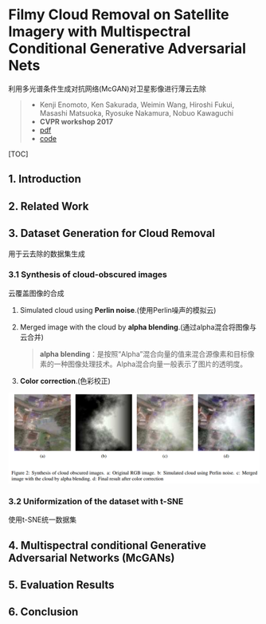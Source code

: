 # Filmy Cloud Removal on Satellite Imagery with Multispectral Conditional Generative Adversarial Nets 

利用多光谱条件生成对抗网络(McGAN)对卫星影像进行薄云去除

> - Kenji Enomoto, Ken Sakurada, Weimin Wang, Hiroshi Fukui, Masashi Matsuoka,
>   Ryosuke Nakamura, Nobuo Kawaguchi
> - **CVPR workshop 2017**
> - [pdf](https://arxiv.org/abs/1710.04835)
> - [code](https://github.com/enomotokenji/mcgan-cvprw2017-pytorch)

[TOC]

## 1. Introduction

## 2. Related Work

## 3. Dataset Generation for Cloud Removal 

用于云去除的数据集生成

### 3.1 Synthesis of cloud-obscured images 

云覆盖图像的合成

1. Simulated cloud using **Perlin noise**.(使用Perlin噪声的模拟云)

2. Merged image with the cloud by **alpha blending**.(通过alpha混合将图像与云合并) 

   > **alpha blending**：是按照“Alpha”混合向量的值来混合源像素和目标像素的一种图像处理技术。Alpha混合向量一般表示了图片的透明度。

3. **Color correction**.(色彩校正)

![img](./synthsis.png)

### 3.2 Uniformization of the dataset with t-SNE 

使用t-SNE统一数据集

## 4. Multispectral conditional Generative Adversarial Networks (McGANs) 

## 5. Evaluation Results 

## 6. Conclusion 

